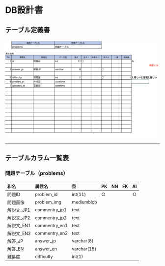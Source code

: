 # DB設計書

##  テーブル定義書

### <img src="./img/DB.png" width="500">

--------

## テーブルカラム一覧表

### 問題テーブル（problems）
 |和名|属性名|型|PK|NN|FK|AI|
 |:---|:---|:---|:---|:---:|:---:|:----:|
 |問題ID|problem_id|int(11)|○|||○|
 |問題画像|problem_img|mediumblob|||||
 |解説文_JP1|commentry_jp1|text|||||
 |解説文_JP2|commentry_jp2|text|||||
 |解説文_EN1|commentry_en1|text|||||
 |解説文_EN2|commentry_en2|text|||||
 |解答_JP|answer_jp|varchar(8)|||||
 |解答_EN|answer_en|varchar(15)|||||
 |難易度|difficulty|int(1)|||||


 
